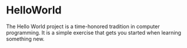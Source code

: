 # HelloWorld
The Hello World project is a time-honored tradition in computer programming. It is a simple exercise that gets you started when learning something new.
